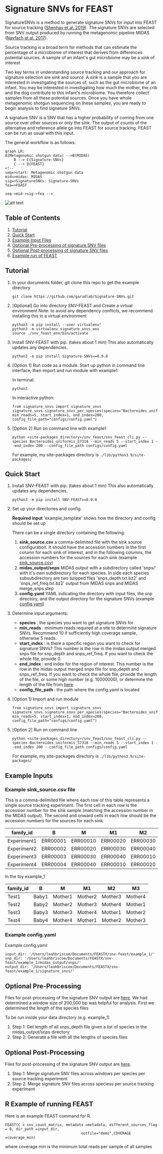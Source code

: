 # Signature SNVs for FEAST

SignatureSNVs is a method to generate signature SNVs for input into FEAST for source tracking ([Shenhav et al. 2019](https://github.com/cozygene/FEAST)). The signature SNVs are selected from SNV output produced by running the metagenomic pipeline MIDAS ([Nayfach et al. 2017](https://github.com/snayfach/MIDAS)).

Source tracking is a broad term for methods that can estimate the percentage of a microbiome of interest that derives from differences potential sources. A sample of an infant's gut microbiome may be a _sink_ of interest 

Two key terms in understanding source tracking and our approach for signature selection are _sink_ and _source_. A _sink_ is a sample that you are interested in investigating the sources of, such as the gut microbiome of an infant. You may be interested in investigating how much the mother, the crib and the dog contribute to this infant's microbiome. You therefore collect samples from all these potential sources. Once you have whole metagenomic shotgun sequencing on these samples, you are ready to begin analysis to find signature SNVs. 

A signature SNV is a SNV that has a higher probability of coming from one source over other sources or only the sink. The output of counts of the alternative and reference allele go into FEAST for source tracking. FEAST can be run as usual with this input. 

The general workflow is as follows:

```mermaid
graph LR;
A[Metagenomic shotgun data] -->B(MIDAS)
    B --> C{Signature-SNVs}
    C --> D{FEAST}
<!-- 
seq=>start: Metagenomic shotgun data
mid=>midas: MIDAS
sig=>SignatureSNVs: Signature-SNVs
fea=>FEAST

seq->mid->sig->fea -->
```




![alt text](https://github.com/garudlab/signature-snvs/tree/main/misc/Official_Abstract.png?raw=true)


## Table of Contents

1. [Tutorial](#tutorial)
1. [Quick Start](#quickstart)
1. [Example Input Files](#exampleinput)
1. [Optional Pre-processing of signature SNV files](#preprocessing)
1. [Optional Post-processing of signature SNV files](#postprocessing)
1. [Example run of FEAST](#feast)


## <a name="tutorial"> Tutorial </a>

1. In your documents folder, git clone this repo to get the example directory

    ```
    git clone https://github.com/garudlab/Signature-SNVs.git
    ```
1. [Optional] Go into directory SNV-FEAST and Create a virtual environment
    Note: to avoid any dependency conflicts, we recommend installing this in a virtual environment
    ```
    python3 -m pip install --user virtualenv"
    python3 -m virtualenv signature_snvs_env
    source ./snv_feast_env/bin/activate
    ```

2. Install SNV-FEAST with pip. (takes about 1 min)
    This also automatically updates any dependencies. 

    ```
    python3 -m pip install Signature-SNVs==0.0.8
    ```

2. [Option 1] Run code as a module. Start up python in command line interface, then import and run module with example1

    In terminal:
    ```
    python3
    ```

    In interactive python:
    ```
    from signature_snvs import signature_snvs
    signature_snvs.signature_snvs_per_species(species="Bacteroides_uniformis_57318", min_reads=5, start_index=1, end_index=200, config_file_path="configs/config.yaml")
    ```

4. [Option 2] Run on command line with example1

    ```
    python <site-packages_directory>/snv_feast/snv_feast_cli.py --species Bacteroides_uniformis_57318 --min_reads 5 --start_index 1 --end_index 200 --config_file_path configs/config.yaml
    ```

    For example, my site-packages directory is `./lib/python3.9/site-packages/`





## <a name="quickstart"> Quick Start </a>

1. Install SNV-FEAST with pip. (takes about 1 min)
    This also automatically updates any dependencies. 

    ```
    python3 -m pip install SNV-FEAST==0.0.8
    ```

2. Set up your directories and config.

    **Required input**
    'example_template' shows how the directory and config should be set up

    There can be a single directory containing the following:

    1. **sink_source.csv**  a comma-delimited file with the sink source configuration. It should have the accession numbers  in the first column for each sink of interest, and in the following columns, the accession numbers for the sources for each sink (example [sink_source.csv](#sinksource))
    2. **midas_output/snps** MIDAS output with a subdirectory called 'snps/' with it's own subdirectory for each species. In side each species subsubdirectory are two bzipped files 'snps_depth.txt.bz2' and 'snps_ref_freq.txt.bz2' output from MIDAS snps and MIDAS merge_snps step
    3. **config.yaml** YAML indicating the directory with input files, the snp directory, and the output directory for the signature SNVs (example [config.yaml](#config))

3. Determine input arguments:
    * **species** : the species you want to get signature SNVs for
    * **min_reads** : minimum reads required at a site to determine signature SNVs. Recommend 10 if sufficiently high coverage sample, otherwise 5 reads.
    * **start_index** : is there a specific region you want to check for signature SNVs? This number is the row in the midas output merged snps file for snp_depth and snps_ref_freq. If you want to check the whole file, provide 0.
    * **end_index** :  end index for the region of interest. This number is the row in the midas output merged snps file for snp_depth and snps_ref_freq. If you want to check the whole file, provide the length of the file, or some high number (e.g. 10000000), or determine the length of the file from [here](#preprocessing)
    * **config_file_path** : the path where the config.yaml is located

3. [Option 1] Import and run module

    ```
    from signature_snvs import signature_snvs 
    signature_snvs.signature_snvs_per_species(species="Bacteroides_uniformis_57318", min_reads=5, start_index=1, end_index=200, config_file_path="configs/config.yaml")
    ```

4. [Option 2] Run on command line

    ```
    python <site-packages_directory>/snv_feast/snv_feast_cli.py --species Bacteroides_uniformis_57318 --min_reads 5 --start_index 1 --end_index 200 --config_file_path configs/config.yaml
    ```

    For example, my site-packages directory is `./lib/python3.9/site-packages/`



## <a name="exampleinput"> Example Inputs </a>

### <a name="sinksource"> Example sink_source.csv file </a>
This is a comma-delimited file where each row of this table represents a single source tracking experiment. The first cell in each row is the accession number for the sink sample (matching the accession number in the MIDAS output). The second and onward cells in each row should be the accession numbers for the sources for each sink


| family_id	| B	| M	| M1 | M2 | M3|
|-----------|---|---|---|---|---|
|Experiment1	|ERR00001	|ERR00010	|ERR00020	|ERR00030	|ERR00040|
|Experiment2	|ERR00002	|ERR00020	|ERR00030	|ERR00040	|ERR00010|
|Experiment3	|ERR00003	|ERR00030	|ERR00040		|ERR00010	|ERR00020|
|Experiment4	|ERR00004	|ERR00040		|ERR00010	|ERR00020	|ERR00030|

In the toy example_1


| family_id	| B	| M	| M1 | M2 | M3|
|-----------|---|---|---|---|---|
|Test1	|Baby1	|Mother1	|Mother2	|Mother3	|Mother4|
|Test2	|Baby2	|Mother2	|Mother3	|Mother4	|Mother1|
|Test3	|Baby3	|Mother3	|Mother4	|Mother1	|Mother2|
|Test4	|Baby4	|Mother4	|Mother1	|Mother2	|Mother3|


### <a name="config"> Example config.yaml </a>

Example config.yaml:

```
input_dir: '/Users/leahbriscoe/Documents/FEASTX/snv-feast/example_1/'
snp_dir: '/Users/leahbriscoe/Documents/FEASTX/snv-feast/example_1/midas_output/snps/'
output_dir: '/Users/leahbriscoe/Documents/FEASTX/snv-feast/example_1/signature_snvs/'
```
## <a name="preprocessing"> Optional Pre-Processing </a>
Files for post-processing of the signature SNV output are [here](https://github.com/garudlab/SNV-FEAST/tree/main/preprocessing).
We had determined a window size of 200,000 bp was helpful for analysis. First we determined the length of the species files

To be run inside your data directory (e.g. example_1)
1. Step 1: Get length of all snps_depth file given a list of species in the midas_output/snps directory
2. Step 2: Generate a file with all the lengths of species files


## <a name="postprocessing"> Optional Post-Processing </a>

Files for post-processing of the signature SNV output are [here](https://github.com/garudlab/SNV-FEAST/tree/main/postprocessing).

1. Step 1: Merge signature SNV files across windows per species per source tracking experiment
2. Step 2: Merge signature SNV files across speciess per source tracking experiment


## <a name="feast"> R Example of running FEAST  </a>

Here is an example FEAST command for R.
```
FEAST(C = snv_count_matrix, metadata =metadata, different_sources_flag = 0, dir_path =input_dir,
                                   outfile="demo",COVERAGE =coverage_min)
```
where coverage min is the minimum total reads per sample of all samples







